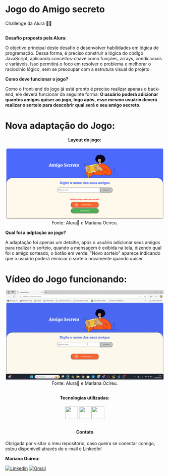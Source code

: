 # Jogo do Amigo secreto
Challenge da Alura 💪💙
##

**Desafio proposto pela Alura:**

O objetivo principal deste desafio é desenvolver habilidades em lógica de programação. Dessa forma, é preciso construir a lógica do código JavaScript, 
aplicando conceitos-chave como funções, arrays, condicionais e variáveis. Isso permitirá o foco em resolver o problema e melhorar o raciocínio lógico, 
sem se preocupar com a estrutura visual do projeto.

**Como deve funcionar o jogo?**

Como o front-end do jogo já está pronto é preciso realizar apenas o back-end, ele deverá funcionar da seguinte forma:
**O usuário poderá adicionar quantos amigos quiser ao jogo, logo após, esse mesmo usuário deverá realizar o sorteio para 
descobrir qual será o seu amigo secreto.**

##

# Nova adaptação do Jogo:

<div align="center">
  
  <h4>Layout do jogo:</h4>
  <img width="500" src="https://github.com/marisouza31/Amigo-secreto/blob/main/README/jogo adaptado.png"><br>
   Fonte: Alura💙 e Mariana Ocireu.
</div>


**Qual foi a adptação ao jogo?**

A adaptação foi apenas um detalhe, após o usuário adicionar seus amigos para realizar o sorteio, quando a mensagem é exibida na tela, 
dizendo qual foi o amigo sorteado, o botão em verde: "Novo sorteio" aparece indicando que o usuário poderá reiniciar o sorteio novamente quando quiser.

##

# Vídeo do Jogo funcionando:

<div align="center">
<img src="assets/meu-gif.gif" alt="Demonstração do Projeto" width="500"/><br>
   Fonte: Alura💙 e Mariana Ocireu.
</div>

##

<div align="center">
<h4>Tecnologias utilizadas:</h4>

  <img src="https://cdn.jsdelivr.net/gh/devicons/devicon@latest/icons/javascript/javascript-original.svg" height="40" width="40"/> <img src="https://cdn.jsdelivr.net/gh/devicons/devicon@latest/icons/html5/html5-original.svg" height="40" width="40" /><img src="https://cdn.jsdelivr.net/gh/devicons/devicon@latest/icons/css3/css3-original.svg" height="40" width="40" />
</div>

##

<div align="center">
  <h4>Contato</h4>
  </div>

   Obrigada por visitar o meu repositório, caso queira se conectar comigo, estou disponíveil através do e-mail e LinkedIn!

  **Mariana Ocireu:**

[![Linkedin](https://img.shields.io/badge/LinkedIn-%230077B5?style=for-the-badge&logo=linkedin&logoColor=white)](https://www.linkedin.com/in/mariana-ocireu-61aa722b3/?)
[![Gmail](https://img.shields.io/badge/Gmail-D14836?style=for-the-badge&logo=gmail&logoColor=white)](mailto:marianaocireu@gmail.com)
